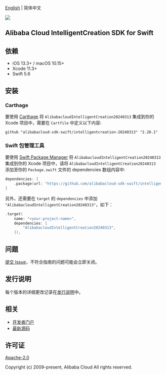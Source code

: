 [English](README.md) | 简体中文

![](https://aliyunsdk-pages.alicdn.com/icons/AlibabaCloud.svg)

## Alibaba Cloud IntelligentCreation SDK for Swift

## 依赖

- iOS 13.3+ / macOS 10.15+
- Xcode 11.3+
- Swift 5.6

## 安装

### Carthage

要使用 [Carthage](https://github.com/Carthage/Carthage) 将 `AlibabacloudIntelligentCreation20240313` 集成到你的 Xcode 项目中，需要在 `Cartfile` 中定义以下内容:

```ogdl
github "alibabacloud-sdk-swift/intelligentcreation-20240313" "2.20.1"
```

### Swift 包管理工具

要使用 [Swift Package Manager](https://swift.org/package-manager/) 将 `AlibabacloudIntelligentCreation20240313` 集成到你的 Xcode 项目中，请将 `AlibabacloudIntelligentCreation20240313` 添加至你的 `Package.swift` 文件的 dependencies 数组内容中:

```swift
dependencies: [
    .package(url: "https://github.com/alibabacloud-sdk-swift/intelligentcreation-20240313.git", from: "2.20.1")
]
```

另外，还需要在 `target` 的 `dependencies` 中添加 `"AlibabacloudIntelligentCreation20240313"`，如下：

```swift
.target(
    name: "<your-project-name>",
    dependencies: [
        "AlibabacloudIntelligentCreation20240313",
    ]),
```

## 问题

[提交 Issue](https://github.com/alibabacloud-sdk-swift/intelligentcreation-20240313/issues/new)，不符合指南的问题可能会立即关闭。

## 发行说明

每个版本的详细更改记录在[发行说明](./ChangeLog.txt)中。

## 相关

* [开发者门户](https://next.api.aliyun.com/home)
* [最新源码](https://github.com/alibabacloud-sdk-swift/intelligentcreation-20240313)

## 许可证

[Apache-2.0](http://www.apache.org/licenses/LICENSE-2.0)

Copyright (c) 2009-present, Alibaba Cloud All rights reserved.
